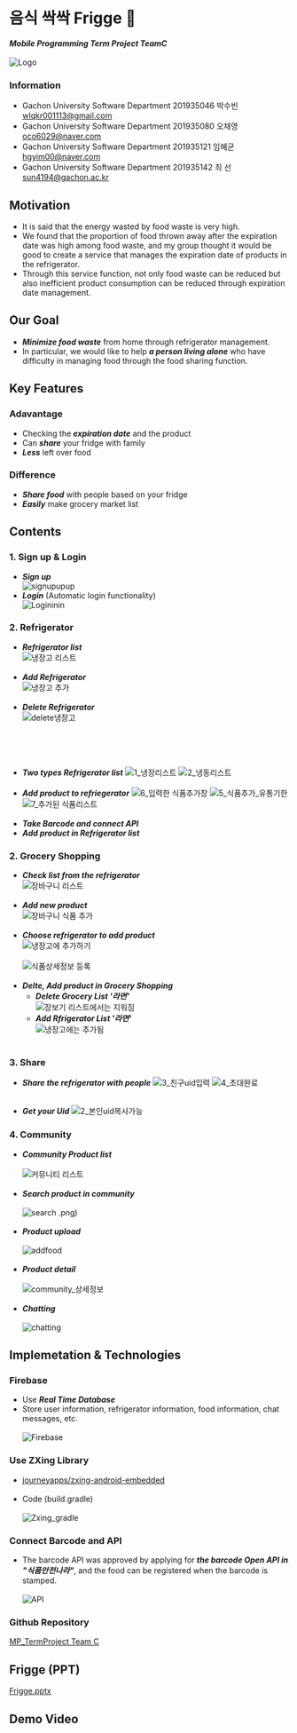 # 음식 싹싹 Frigge 🥙
**_Mobile Programming Term Project TeamC_** <br><br>
![Logo](https://user-images.githubusercontent.com/96913056/173311744-a3eb35f7-8fc3-44ea-a5a5-6f82a70f83cd.png) <br>

### Information
* Gachon University Software Department 201935046 박수빈 wlqkr001113@gmail.com <br>
* Gachon University Software Department 201935080 오채영 oco6029@naver.com <br>
* Gachon University Software Department 201935121 임혜균 hgyim00@naver.com <br>
* Gachon University Software Department 201935142 최  선 sun4194@gachon.ac.kr <br>

## Motivation
* It is said that the energy wasted by food waste is very high. <br>
* We found that the proportion of food thrown away after the expiration date was high among food waste, and my group thought it would be good to create a service that manages the expiration date of products in the refrigerator. <br>
* Through this service function, not only food waste can be reduced but also inefficient product consumption can be reduced through expiration date management.

## Our Goal
* **_Minimize food waste_** from home through refrigerator management. <br> 
* In particular, we would like to help **_a person living alone_** who have difficulty in managing food through the food sharing function.

## Key Features
### Adavantage
* Checking the **_expiration date_** and the product
* Can **_share_** your fridge with family
* **_Less_** left over food

### Difference
* **_Share food_** with people based on your fridge
* **_Easily_** make grocery market list

## Contents
### 1. Sign up & Login
* **_Sign up_** <br>
![signupupup](https://user-images.githubusercontent.com/96913056/173339374-45f38d0b-23df-4114-b002-ec4ba05ee83f.png)
* **_Login_** (Automatic login functionality)<br>
![Logininin](https://user-images.githubusercontent.com/96913056/173339380-95cc93ff-b8bb-463f-a0d5-c1a656cefa97.png)

### 2. Refrigerator
* **_Refrigerator list_** <br>
![냉장고 리스트](https://user-images.githubusercontent.com/96913056/173341978-06654a31-1fcf-4110-878b-92c041442b97.png)
<br><br>
* **_Add Refrigerator_** <br>
![냉장고 추가](https://user-images.githubusercontent.com/96913056/173341986-2a5d8a4e-5950-4968-ae7b-a6752ee8eb19.png)
<br><br>
* **_Delete Refrigerator_** <br>
![delete냉장고](https://user-images.githubusercontent.com/96913056/173342194-52edbeb2-bf15-4c50-a4e5-c1796b10fc90.png)

<br><br><br>
* **_Two types Refrigerator list_**
![1_냉장리스트](https://user-images.githubusercontent.com/96913056/173334032-34dcbfcc-f47b-4a95-9237-cc5307f695c3.png)
![2_냉동리스트](https://user-images.githubusercontent.com/96913056/173334039-2b3fe1f3-0da5-4c1d-a857-e491e9676157.png)
<br><br>
* **_Add product to refriegerator_**
![6_입력한 식품추가창](https://user-images.githubusercontent.com/96913056/173335941-38317d67-6408-467f-989b-92ab0346174e.png)
![5_식품추가_유통기한](https://user-images.githubusercontent.com/96913056/173335944-8bde65ff-b89c-4b09-9f0d-dfea01525f81.png)
![7_추가된 식품리스트](https://user-images.githubusercontent.com/96913056/173335952-f43660fe-36c7-46ff-abbb-60c766f18b16.png)
<br><br>
* **_Take Barcode and connect API_**
* **_Add product in Refrigerator list_**

### 2. Grocery Shopping
* **_Check list from the refrigerator_**<br>
![장바구니 리스트](https://user-images.githubusercontent.com/96913056/173343003-31d1c124-0301-43a9-b75e-6e19724632b2.png)
<br><br>
* **_Add new product_** <br>
![장바구니 식품 추가](https://user-images.githubusercontent.com/96913056/173343009-4feaf9fb-9b47-40c3-8861-d503795baf1b.png)
<br><br>
* **_Choose refrigerator to add product_** <br>
![냉장고에 추가하기](https://user-images.githubusercontent.com/96913056/173343407-bfa175cc-6fa0-4ba4-bd79-f4c4efb4cd24.png)
<br><br>
![식품상세정보 등록](https://user-images.githubusercontent.com/96913056/173343406-c29e99bf-f7fc-49e9-a578-b4d723e6cb19.png)
<br><br>
* **_Delte, Add product in Grocery Shopping_** <br>
  * **_Delete Grocery List '라면'_** <br>
![장보기 리스트에서는 지워짐](https://user-images.githubusercontent.com/96913056/173343403-4238d616-17ae-42bb-a90e-d4fc72153bf8.png)
  * **_Add Rfrigerator List '라면'_** <br>
![냉장고에는 추가됨](https://user-images.githubusercontent.com/96913056/173343399-7c07394a-ae54-4f99-8ba0-2af02d625dc5.png)
<br><br>

### 3. Share
* **_Share the refrigerator with people_**
![3_친구uid입력](https://user-images.githubusercontent.com/96913056/173336183-8b88c285-f3e2-4786-8799-59e09e90c676.png)
![4_초대완료](https://user-images.githubusercontent.com/96913056/173336214-5a9d55ee-cd93-4303-a94a-f397d2d66844.png)
<br><br>

* **_Get your Uid_**
![2_본인uid복사가능](https://user-images.githubusercontent.com/96913056/173336206-fd8e3268-e8b2-47d9-bb3d-717f5a89d87a.png)

### 4. Community
* **_Community Product list_**
<br><br>
![커뮤니티 리스트](https://user-images.githubusercontent.com/96913056/173339398-c8555a93-d944-46ce-a0b8-9ebced0df852.png)
<br><br>
* **_Search product in community_**
<br><br>
![search](https://user-images.githubusercontent.com/96913056/173339626-83e19d39-a4c7-4467-81ca-8540d5115db9.png)
.png)
<br><br>
* **_Product upload_**
<br><br>
![addfood](https://user-images.githubusercontent.com/96913056/173339405-26f06e48-923c-4a2d-85ee-a035b19eb5dc.png)
<br><br>
* **_Product detail_**
<br><br>
![community_상세정보](https://user-images.githubusercontent.com/96913056/173338242-5d9150ed-1185-4d46-910e-031f00d7b0cf.png)
<br><br>
* **_Chatting_**
<br><br>
![chatting](https://user-images.githubusercontent.com/96913056/173339754-52fb5156-8637-4f3c-8f0f-cbcacaf863a3.png)

## Implemetation & Technologies
### Firebase
* Use **_Real Time Database_**
* Store user information, refrigerator information, food information, chat messages, etc. <br><br>
![Firebase](https://user-images.githubusercontent.com/96913056/173331198-2bf1bccb-d3d1-45d1-86f0-fcd86d7d592d.png)

### Use ZXing Library
* [journeyapps/zxing-android-embedded](https://github.com/journeyapps/zxing-android-embedded)<br><br>
* Code (build.gradle)<br><br>
![Zxing_gradle](https://user-images.githubusercontent.com/96913056/173329208-93d56f7c-c6ac-429c-89f7-6b449df2d767.png)

### Connect Barcode and API
* The barcode API was approved by applying for **_the barcode Open API in "식품안전나라"_**, and the food can be registered when the barcode is stamped.<br><br>
![API](https://user-images.githubusercontent.com/96913056/173330717-76b581a6-1699-405b-9da6-e8a0b2ab2e88.png)

### Github Repository
[MP_TermProject Team C](https://github.com/parksubin1313/MPTermProject)

## Frigge (PPT)
[Frigge.pptx](https://github.com/parksubin1313/MPTermProject/files/8889503/Frigge.pptx)

## Demo Video

